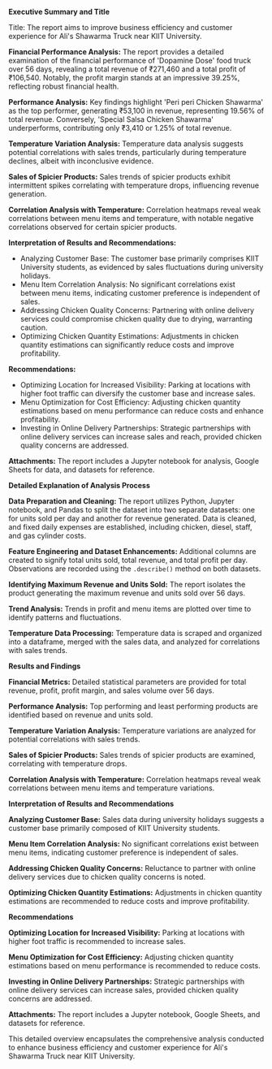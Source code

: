**Executive Summary and Title**

Title: The report aims to improve business efficiency and customer experience for Ali's Shawarma Truck near KIIT University.

**Financial Performance Analysis:** The report provides a detailed examination of the financial performance of 'Dopamine Dose' food truck over 56 days, revealing a total revenue of ₹271,460 and a total profit of ₹106,540. Notably, the profit margin stands at an impressive 39.25%, reflecting robust financial health.

**Performance Analysis:** Key findings highlight 'Peri peri Chicken Shawarma' as the top performer, generating ₹53,100 in revenue, representing 19.56% of total revenue. Conversely, 'Special Salsa Chicken Shawarma' underperforms, contributing only ₹3,410 or 1.25% of total revenue.

**Temperature Variation Analysis:** Temperature data analysis suggests potential correlations with sales trends, particularly during temperature declines, albeit with inconclusive evidence.

**Sales of Spicier Products:** Sales trends of spicier products exhibit intermittent spikes correlating with temperature drops, influencing revenue generation.

**Correlation Analysis with Temperature:** Correlation heatmaps reveal weak correlations between menu items and temperature, with notable negative correlations observed for certain spicier products.

**Interpretation of Results and Recommendations:**
- Analyzing Customer Base: The customer base primarily comprises KIIT University students, as evidenced by sales fluctuations during university holidays.
- Menu Item Correlation Analysis: No significant correlations exist between menu items, indicating customer preference is independent of sales.
- Addressing Chicken Quality Concerns: Partnering with online delivery services could compromise chicken quality due to drying, warranting caution.
- Optimizing Chicken Quantity Estimations: Adjustments in chicken quantity estimations can significantly reduce costs and improve profitability.

**Recommendations:**
- Optimizing Location for Increased Visibility: Parking at locations with higher foot traffic can diversify the customer base and increase sales.
- Menu Optimization for Cost Efficiency: Adjusting chicken quantity estimations based on menu performance can reduce costs and enhance profitability.
- Investing in Online Delivery Partnerships: Strategic partnerships with online delivery services can increase sales and reach, provided chicken quality concerns are addressed.

**Attachments:** The report includes a Jupyter notebook for analysis, Google Sheets for data, and datasets for reference.

**Detailed Explanation of Analysis Process**

**Data Preparation and Cleaning:** The report utilizes Python, Jupyter notebook, and Pandas to split the dataset into two separate datasets: one for units sold per day and another for revenue generated. Data is cleaned, and fixed daily expenses are established, including chicken, diesel, staff, and gas cylinder costs.

**Feature Engineering and Dataset Enhancements:** Additional columns are created to signify total units sold, total revenue, and total profit per day. Observations are recorded using the `.describe()` method on both datasets.

**Identifying Maximum Revenue and Units Sold:** The report isolates the product generating the maximum revenue and units sold over 56 days.

**Trend Analysis:** Trends in profit and menu items are plotted over time to identify patterns and fluctuations.

**Temperature Data Processing:** Temperature data is scraped and organized into a dataframe, merged with the sales data, and analyzed for correlations with sales trends.

**Results and Findings**

**Financial Metrics:** Detailed statistical parameters are provided for total revenue, profit, profit margin, and sales volume over 56 days.

**Performance Analysis:** Top performing and least performing products are identified based on revenue and units sold.

**Temperature Variation Analysis:** Temperature variations are analyzed for potential correlations with sales trends.

**Sales of Spicier Products:** Sales trends of spicier products are examined, correlating with temperature drops.

**Correlation Analysis with Temperature:** Correlation heatmaps reveal weak correlations between menu items and temperature variations.

**Interpretation of Results and Recommendations**

**Analyzing Customer Base:** Sales data during university holidays suggests a customer base primarily composed of KIIT University students.

**Menu Item Correlation Analysis:** No significant correlations exist between menu items, indicating customer preference is independent of sales.

**Addressing Chicken Quality Concerns:** Reluctance to partner with online delivery services due to chicken quality concerns is noted.

**Optimizing Chicken Quantity Estimations:** Adjustments in chicken quantity estimations are recommended to reduce costs and improve profitability.

**Recommendations**

**Optimizing Location for Increased Visibility:** Parking at locations with higher foot traffic is recommended to increase sales.

**Menu Optimization for Cost Efficiency:** Adjusting chicken quantity estimations based on menu performance is recommended to reduce costs.

**Investing in Online Delivery Partnerships:** Strategic partnerships with online delivery services can increase sales, provided chicken quality concerns are addressed.

**Attachments:** The report includes a Jupyter notebook, Google Sheets, and datasets for reference.

This detailed overview encapsulates the comprehensive analysis conducted to enhance business efficiency and customer experience for Ali's Shawarma Truck near KIIT University.

